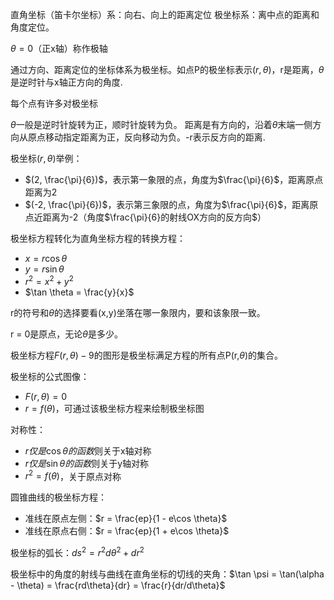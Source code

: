 直角坐标（笛卡尔坐标）系：向右、向上的距离定位
极坐标系：离中点的距离和角度定位。

$\theta = 0$（正x轴）称作极轴

通过方向、距离定位的坐标体系为极坐标。如点P的极坐标表示$(r, \theta)$，r是距离，$\theta$是逆时针与x轴正方向的角度.

每个点有许多对极坐标

$\theta$一般是逆时针旋转为正，顺时针旋转为负。
距离是有方向的，沿着$\theta$末端一侧方向从原点移动指定距离为正，反向移动为负。-r表示反方向的距离.

极坐标$(r, \theta)$举例：
- $(2, \frac{\pi}{6})$，表示第一象限的点，角度为$\frac{\pi}{6}$，距离原点距离为2
- $(-2, \frac{\pi}{6})$，表示第三象限的点，角度为$\frac{\pi}{6}$，距离原点近距离为-2（角度$\frac{\pi}{6}的射线OX方向的反方向$）

极坐标方程转化为直角坐标方程的转换方程：
- $x = r\cos \theta$
- $y = r\sin \theta$
- $r^2 = x^2 + y^2$
- $\tan \theta = \frac{y}{x}$

r的符号和$\theta$的选择要看(x,y)坐落在哪一象限内，要和该象限一致。

r = 0是原点，无论$\theta$是多少。

极坐标方程$F(r, \theta) - 9$的图形是极坐标满足方程的所有点P(r,$\theta$)的集合。

极坐标的公式图像：
- $F(r, \theta) = 0$
- $r = f(\theta)$，可通过该极坐标方程来绘制极坐标图

对称性：
- $r仅是\cos \theta 的函数$则关于x轴对称
- $r仅是\sin \theta 的函数$则关于y轴对称
- $r^2 = f(\theta)$，关于原点对称

圆锥曲线的极坐标方程：
- 准线在原点左侧：$r = \frac{ep}{1 - e\cos \theta}$
- 准线在原点右侧：$r = \frac{ep}{1 + e\cos \theta}$

极坐标的弧长：$ds^2 = r^2 d\theta^2 + dr^2$

极坐标中的角度的射线与曲线在直角坐标的切线的夹角：$\tan \psi = \tan(\alpha - \theta) = \frac{rd\theta}{dr} = \frac{r}{dr/d\theta}$